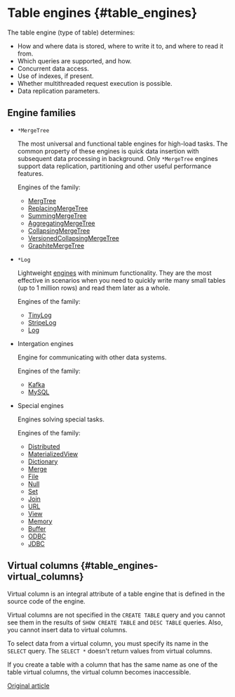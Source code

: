 # Table engines {#table_engines}

The table engine (type of table) determines:

- How and where data is stored, where to write it to, and where to read it from.
- Which queries are supported, and how.
- Concurrent data access.
- Use of indexes, if present.
- Whether multithreaded request execution is possible.
- Data replication parameters.

## Engine families

- `*MergeTree`

    The most universal and functional table engines for high-load tasks. The common property of these engines is quick data insertion with subsequent data processing in background. Only `*MergeTree` engines support data replication, partitioning and other useful performance features.

    Engines of the family:

    - [MergTree](mergetree.md)
    - [ReplacingMergeTree](replacingmergtree.md)
    - [SummingMergeTree](summingmergetree.md)
    - [AggregatingMergeTree](aggregatingmergetree.md)
    - [CollapsingMergeTree](collapsingmergetree.md)
    - [VersionedCollapsingMergeTree](versionedcollapsingmergetree.md)
    - [GraphiteMergeTree](graphitemergetree.md)

- `*Log`

    Lightweight [engines](log_family.md) with minimum functionality. They are the most effective in scenarios when you need to quickly write many small tables (up to 1 million rows) and read them later as a whole.

    Engines of the family:

    - [TinyLog](tinylog.md)
    - [StripeLog](stripelog.md)
    - [Log](log.md)

- Intergation engines

    Engine for communicating with other data systems.

    Engines of the family:

    - [Kafka](kafka.md)
    - [MySQL](mysql.md)

- Special engines

    Engines solving special tasks.

    Engines of the family:

    - [Distributed](distributed.md)
    - [MaterializedView](materializedview.md)
    - [Dictionary](dictionary.md)
    - [Merge](merge.md)
    - [File](file.md)
    - [Null](null.md)
    - [Set](set.md)
    - [Join](join.md)
    - [URL](url.md)
    - [View](view.md)
    - [Memory](memory.md)
    - [Buffer](buffer.md)
    - [ODBC](odbc.md)
    - [JDBC](jdbc.md)

## Virtual columns {#table_engines-virtual_columns}

Virtual column is an integral attribute of a table engine that is defined in the source code of the engine.

Virtual columns are not specified in the `CREATE TABLE` query and you cannot see them in the results of `SHOW CREATE TABLE` and `DESC TABLE` queries. Also, you cannot insert data to virtual columns.

To select data from a virtual column, you must specify its name in the `SELECT` query. The `SELECT *` doesn't return values from virtual columns.

If you create a table with a column that has the same name as one of the table virtual columns, the virtual column becomes inaccessible.

[Original article](https://clickhouse.yandex/docs/en/operations/table_engines/) <!--hide-->
